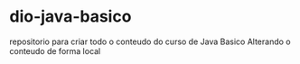 # dio-java-basico
repositorio para criar todo o conteudo do curso de Java Basico
Alterando o conteudo de forma local